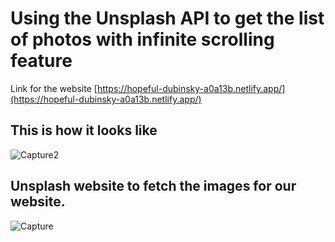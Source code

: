 # Using the Unsplash API to get the list of photos with infinite scrolling feature

Link for the website [https://hopeful-dubinsky-a0a13b.netlify.app/](https://hopeful-dubinsky-a0a13b.netlify.app/)

## This is how it looks like

![Capture2](https://user-images.githubusercontent.com/40709301/98984063-b08f0200-2547-11eb-8011-9f68f2f02836.PNG)


## Unsplash website to fetch the images for our website. 

![Capture](https://user-images.githubusercontent.com/40709301/98982966-285c2d00-2546-11eb-99d4-ab8705736df2.PNG)
